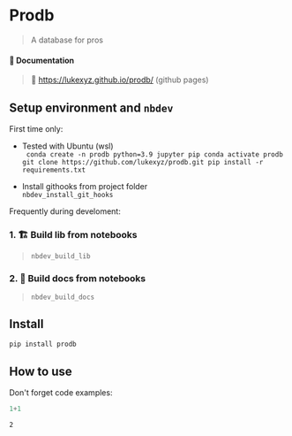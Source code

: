 # Prodb 
> A database for pros


#### 📝 Documentation
> 🔗 https://lukexyz.github.io/prodb/ (github pages)

## Setup environment and `nbdev`
First time only:

* Tested with Ubuntu (wsl)  
`
conda create -n prodb python=3.9 jupyter pip
conda activate prodb
git clone https://github.com/lukexyz/prodb.git
pip install -r requirements.txt`  
  
  
* Install githooks from project folder  
`nbdev_install_git_hooks`  

Frequently during develoment:  
### 1. 🏗️ **Build lib** from notebooks  
> `nbdev_build_lib` 


### 2. 📝 **Build docs** from notebooks  
> `nbdev_build_docs` 

## Install

`pip install prodb`

## How to use

Don't forget code examples:

```python
1+1
```




    2


